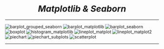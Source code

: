 <i><h1 align = 'center'> Matplotlib & Seaborn</h1></i>
<hr>


![barplot_grouped_seaborn](https://user-images.githubusercontent.com/32463223/126582953-ba376d5e-ee47-421f-aa68-16edcff1237d.jpg)
![barplot_matplotlib](https://user-images.githubusercontent.com/32463223/126582956-5b5d7a64-ddde-46db-9a41-e9e3396482db.jpg)
![barplot_seaborn](https://user-images.githubusercontent.com/32463223/126582957-4b8097da-b383-4c6d-be2e-28b2b918b2ae.jpg)
![boxplot](https://user-images.githubusercontent.com/32463223/126582959-6a411081-fdd2-4fe7-b6ff-9251699ecef2.jpg)
![histogram_matplotlib](https://user-images.githubusercontent.com/32463223/126582962-e1659a16-250c-4034-aa4f-ee9f18553653.jpg)
![lineplot_matplot](https://user-images.githubusercontent.com/32463223/126582964-69f4e5fe-8cda-4b8f-9491-c720409f4985.jpg)
![lineplot_matplot2](https://user-images.githubusercontent.com/32463223/126582966-98b676b0-ce70-4edc-9f65-a8a2e7f6be44.jpg)
![piechart](https://user-images.githubusercontent.com/32463223/126582967-7342a674-d2e8-4876-8f7a-078794efc487.jpg)
![piechart_subplots](https://user-images.githubusercontent.com/32463223/126582968-5b854319-7a76-4195-8704-d41a0009de76.jpg)
![scatterplot](https://user-images.githubusercontent.com/32463223/126582969-640a5847-61ee-4f73-8455-9d1f1e22a2e1.jpg)
<hr>
